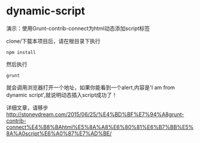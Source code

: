 # dynamic-script
演示：使用Grunt-contrib-connect为html动态添加script标签

clone/下载本项目后，请在根目录下执行
```
npm install 
```
然后执行
```
grunt
```
就会调用浏览器打开一个地址，如果你能看到一个alert,内容是'I am from dynamic script',就说明动态插入script成功了！

详细文章，请移步 http://stoneydream.com/2015/06/25/%E4%BD%BF%E7%94%A8grunt-contrib-connect%E4%B8%BAhtml%E5%8A%A8%E6%80%81%E6%B7%BB%E5%8A%A0script%E6%A0%87%E7%AD%BE/
